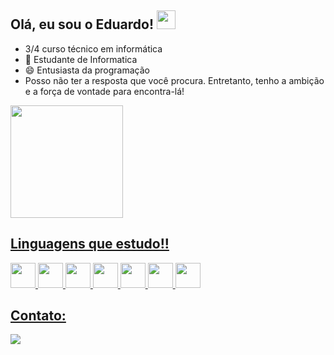 <h2> Olá, eu sou o Eduardo! <img src="[https://media.giphy.com/media/mGcNjsfWAjY5AEZNw6/giphy.gif](https://www.bing.com/images/search?view=detailV2&ccid=B0Qx7xeq&id=CC05A18753B2D38513619C635B09B06EA0ACDD40&thid=OIP.B0Qx7xeqMFhH_NRUyFlcAwHaHa&mediaurl=https%3a%2f%2fwww.imagensempng.com.br%2fwp-content%2fuploads%2f2021%2f01%2fEscudo-Corinthians-Png.png&cdnurl=https%3a%2f%2fth.bing.com%2fth%2fid%2fR.074431ef17aa305847fcd454c8595c03%3frik%3dQN2soG6wCVtjnA%26pid%3dImgRaw%26r%3d0&exph=1080&expw=1080&q=gif+do+escudo+do+corinthians&simid=608020430361674628&FORM=IRPRST&ck=CAF50984A424FDC3E2CD4EECA99FFC88&selectedIndex=5&itb=0)" width="30"></h2>

-  3/4 curso técnico em informática 
- 🎒 Estudante de Informatica
- 😄 Entusiasta da programação 
- Posso não ter a resposta que você procura. Entretanto, tenho a ambição e a força de vontade para encontra-lá!

<div>
  <a href="https://github.com/EduardoSBM">
  <img  height="180em" src="https://github-readme-stats.vercel.app/api/top-langs/?username=EduardoSBM&layout=compact&theme=dracula&show_icons=true" />
  </div>

## Linguagens que estudo!!

<div>
<img src="https://cdn.jsdelivr.net/gh/devicons/devicon/icons/html5/html5-original.svg" width="40" height="40" />
<img src="https://cdn.jsdelivr.net/gh/devicons/devicon/icons/css3/css3-original.svg" width="40" height="40" />
<img src="https://cdn.jsdelivr.net/gh/devicons/devicon/icons/javascript/javascript-original.svg" width="40" height="40" />
<img src="https://cdn.jsdelivr.net/gh/devicons/devicon/icons/python/python-original.svg" width="40" height="40"/>
<img src="https://cdn.jsdelivr.net/gh/devicons/devicon/icons/arduino/arduino-original-wordmark.svg" width="40" height="40"/>
<img src="https://cdn.jsdelivr.net/gh/devicons/devicon/icons/cplusplus/cplusplus-original.svg" width="40" height="40"/>
<img src="https://cdn.jsdelivr.net/gh/devicons/devicon/icons/mysql/mysql-original.svg" width="40" height="40"/>
</div>

## Contato:

<div>
  <a href="https://instagram.com/1eduardosamuel_/" target="_blank"><img loading="lazy" src="https://img.shields.io/badge/-Instagram-%23E4405F?style=for-the-badge&logo=instagram&logoColor=white" target="_blank"></a>
  
</div>
 

